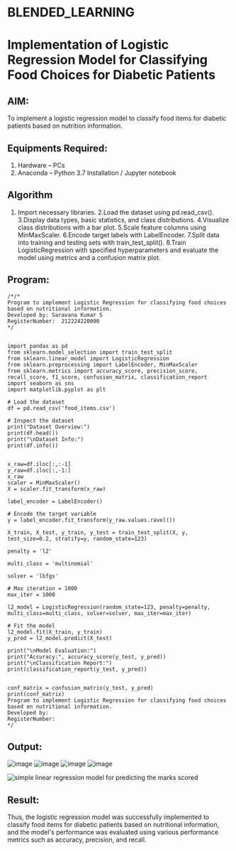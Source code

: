 # BLENDED_LEARNING
# Implementation of Logistic Regression Model for Classifying Food Choices for Diabetic Patients

## AIM:
To implement a logistic regression model to classify food items for diabetic patients based on nutrition information.

## Equipments Required:
1. Hardware – PCs
2. Anaconda – Python 3.7 Installation / Jupyter notebook

## Algorithm
1. Import necessary libraries.
2.Load the dataset using pd.read_csv().
3.Display data types, basic statistics, and class distributions.
4.Visualize class distributions with a bar plot.
5.Scale feature columns using MinMaxScaler.
6.Encode target labels with LabelEncoder.
7.Split data into training and testing sets with train_test_split().
8.Train LogisticRegression with specified hyperparameters and evaluate the model using metrics and a confusion matrix plot.
## Program:
```
/*/*
Program to implement Logistic Regression for classifying food choices based on nutritional information.
Developed by: Saravana Kumar S
RegisterNumber:  212224220090
*/


import pandas as pd
from sklearn.model_selection import train_test_split
from sklearn.linear_model import LogisticRegression
from sklearn.preprocessing import LabelEncoder, MinMaxScaler
from sklearn.metrics import accuracy_score, precision_score, recall_score, f1_score, confusion_matrix, classification_report
import seaborn as sns
import matplotlib.pyplot as plt

# Load the dataset
df = pd.read_csv('food_items.csv')

# Inspect the dataset
print("Dataset Overview:")
print(df.head())
print("\nDataset Info:")
print(df.info())


x_raw=df.iloc[:,:-1]
y_raw=df.iloc[:,-1:]
x_raw
scaler = MinMaxScaler() 
X = scaler.fit_transform(x_raw)

label_encoder = LabelEncoder()

# Encode the target variable
y = label_encoder.fit_transform(y_raw.values.ravel())  

X_train, X_test, y_train, y_test = train_test_split(X, y, test_size=0.2, stratify=y, random_state=123)

penalty = 'l2'

multi_class = 'multinomial'

solver = 'lbfgs'

# Max iteration = 1000
max_iter = 1000

l2_model = LogisticRegression(random_state=123, penalty=penalty, multi_class=multi_class, solver=solver, max_iter=max_iter)

# Fit the model
l2_model.fit(X_train, y_train)
y_pred = l2_model.predict(X_test)

print("\nModel Evaluation:")
print("Accuracy:", accuracy_score(y_test, y_pred))
print("\nClassification Report:")
print(classification_report(y_test, y_pred))


conf_matrix = confusion_matrix(y_test, y_pred)
print(conf_matrix)
Program to implement Logistic Regression for classifying food choices based on nutritional information.
Developed by: 
RegisterNumber:  
*/
```

## Output:
![image](https://github.com/user-attachments/assets/5e692a53-4d58-40b1-88f9-82c44e336dcd)
![image](https://github.com/user-attachments/assets/0e9e6819-8c52-43fb-9369-e559cc96a745)
![image](https://github.com/user-attachments/assets/86f49017-b3c0-4af3-8030-93f32896c5d2)
![image](https://github.com/user-attachments/assets/214704e7-2a8b-4462-9b3f-9cf6eee09518)

![simple linear regression model for predicting the marks scored](sam.png)


## Result:
Thus, the logistic regression model was successfully implemented to classify food items for diabetic patients based on nutritional information, and the model's performance was evaluated using various performance metrics such as accuracy, precision, and recall.
